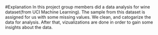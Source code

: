 #Explanation
In this project group members did a data analysis for wine dataset(from UCI Machine Learning). The sample from this dataset is assigned for us with some missing values. We clean, and catogarize the data for analysis. After that, vizualizations are done in order to gain some insights about the data. 

